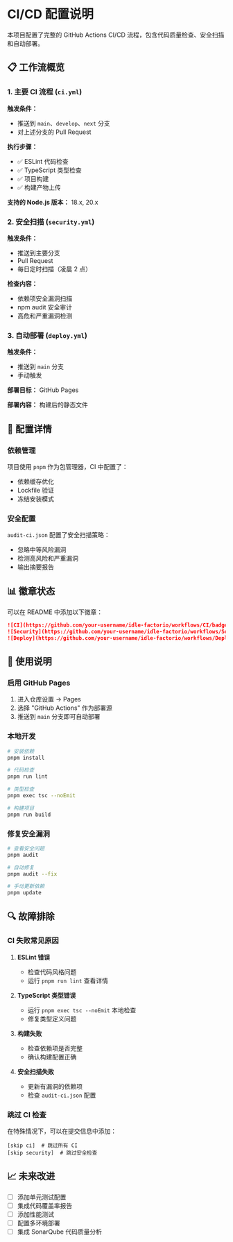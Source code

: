 # CI/CD 配置说明

本项目配置了完整的 GitHub Actions CI/CD 流程，包含代码质量检查、安全扫描和自动部署。

## 📋 工作流概览

### 1. 主要 CI 流程 (`ci.yml`)

**触发条件：**
- 推送到 `main`、`develop`、`next` 分支
- 对上述分支的 Pull Request

**执行步骤：**
- ✅ ESLint 代码检查
- ✅ TypeScript 类型检查
- ✅ 项目构建
- ✅ 构建产物上传

**支持的 Node.js 版本：** 18.x, 20.x

### 2. 安全扫描 (`security.yml`)

**触发条件：**
- 推送到主要分支
- Pull Request
- 每日定时扫描（凌晨 2 点）

**检查内容：**
- 依赖项安全漏洞扫描
- npm audit 安全审计
- 高危和严重漏洞检测

### 3. 自动部署 (`deploy.yml`)

**触发条件：**
- 推送到 `main` 分支
- 手动触发

**部署目标：** GitHub Pages

**部署内容：** 构建后的静态文件

## 🔧 配置详情

### 依赖管理

项目使用 `pnpm` 作为包管理器，CI 中配置了：
- 依赖缓存优化
- Lockfile 验证
- 冻结安装模式

### 安全配置

`audit-ci.json` 配置了安全扫描策略：
- 忽略中等风险漏洞
- 检测高风险和严重漏洞
- 输出摘要报告

## 📊 徽章状态

可以在 README 中添加以下徽章：

```markdown
![CI](https://github.com/your-username/idle-factorio/workflows/CI/badge.svg)
![Security](https://github.com/your-username/idle-factorio/workflows/Security%20Scan/badge.svg)
![Deploy](https://github.com/your-username/idle-factorio/workflows/Deploy%20to%20GitHub%20Pages/badge.svg)
```

## 🚀 使用说明

### 启用 GitHub Pages

1. 进入仓库设置 → Pages
2. 选择 "GitHub Actions" 作为部署源
3. 推送到 `main` 分支即可自动部署

### 本地开发

```bash
# 安装依赖
pnpm install

# 代码检查
pnpm run lint

# 类型检查
pnpm exec tsc --noEmit

# 构建项目
pnpm run build
```

### 修复安全漏洞

```bash
# 查看安全问题
pnpm audit

# 自动修复
pnpm audit --fix

# 手动更新依赖
pnpm update
```

## 🔍 故障排除

### CI 失败常见原因

1. **ESLint 错误**
   - 检查代码风格问题
   - 运行 `pnpm run lint` 查看详情

2. **TypeScript 类型错误**
   - 运行 `pnpm exec tsc --noEmit` 本地检查
   - 修复类型定义问题

3. **构建失败**
   - 检查依赖项是否完整
   - 确认构建配置正确

4. **安全扫描失败**
   - 更新有漏洞的依赖项
   - 检查 `audit-ci.json` 配置

### 跳过 CI 检查

在特殊情况下，可以在提交信息中添加：
```
[skip ci]  # 跳过所有 CI
[skip security]  # 跳过安全检查
```

## 📈 未来改进

- [ ] 添加单元测试配置
- [ ] 集成代码覆盖率报告
- [ ] 添加性能测试
- [ ] 配置多环境部署
- [ ] 集成 SonarQube 代码质量分析 